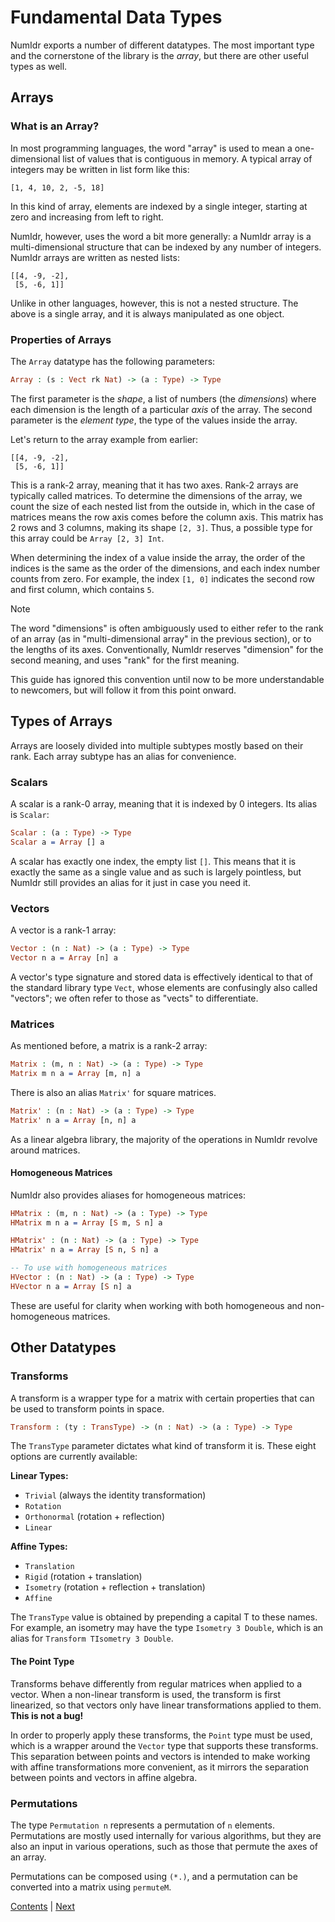 # Fundamental Data Types

NumIdr exports a number of different datatypes. The most important type and the cornerstone of the library is the _array_, but there are other useful types as well.

## Arrays

### What is an Array?

In most programming languages, the word "array" is used to mean a one-dimensional list of values that is contiguous in memory. A typical array of integers may be written in list form like this:

```
[1, 4, 10, 2, -5, 18]
```

In this kind of array, elements are indexed by a single integer, starting at zero and increasing from left to right.

NumIdr, however, uses the word a bit more generally: a NumIdr array is a multi-dimensional structure that can be indexed by any number of integers. NumIdr arrays are written as nested lists:

```
[[4, -9, -2],
 [5, -6, 1]]
```

Unlike in other languages, however, this is not a nested structure. The above is a single array, and it is always manipulated as one object.

### Properties of Arrays

The `Array` datatype has the following parameters:

```idris
Array : (s : Vect rk Nat) -> (a : Type) -> Type
```

The first parameter is the _shape_, a list of numbers (the _dimensions_) where each dimension is the length of a particular _axis_ of the array. The second parameter is the _element type_, the type of the values inside the array.

Let's return to the array example from earlier:

```
[[4, -9, -2],
 [5, -6, 1]]
```

This is a rank-2 array, meaning that it has two axes. Rank-2 arrays are typically called matrices. To determine the dimensions of the array, we count the size of each nested list from the outside in, which in the case of matrices means the row axis comes before the column axis. This matrix has 2 rows and 3 columns, making its shape `[2, 3]`. Thus, a possible type for this array could be `Array [2, 3] Int`.

When determining the index of a value inside the array, the order of the indices is the same as the order of the dimensions, and each index number counts from zero. For example, the index `[1, 0]` indicates the second row and first column, which contains `5`.

> [!NOTE]
> The word "dimensions" is often ambiguously used to either refer to the rank of an array
> (as in "multi-dimensional array" in the previous section), or to the lengths of its
> axes. Conventionally, NumIdr reserves "dimension" for the second meaning, and uses
> "rank" for the first meaning.
>
> This guide has ignored this convention until now to be more understandable to newcomers,
> but will follow it from this point onward.

## Types of Arrays

Arrays are loosely divided into multiple subtypes mostly based on their rank. Each array subtype has an alias for convenience.

### Scalars

A scalar is a rank-0 array, meaning that it is indexed by 0 integers. Its alias is `Scalar`:

```idris
Scalar : (a : Type) -> Type
Scalar a = Array [] a
```

A scalar has exactly one index, the empty list `[]`. This means that it is exactly the same as a single value and as such is largely pointless, but NumIdr still provides an alias for it just in case you need it.

### Vectors

A vector is a rank-1 array:

```idris
Vector : (n : Nat) -> (a : Type) -> Type
Vector n a = Array [n] a
```

A vector's type signature and stored data is effectively identical to that of the standard library type `Vect`, whose elements are confusingly also called "vectors"; we often refer to those as "vects" to differentiate.

### Matrices

As mentioned before, a matrix is a rank-2 array:

```idris
Matrix : (m, n : Nat) -> (a : Type) -> Type
Matrix m n a = Array [m, n] a
```

There is also an alias `Matrix'` for square matrices.

```idris
Matrix' : (n : Nat) -> (a : Type) -> Type
Matrix' n a = Array [n, n] a
```

As a linear algebra library, the majority of the operations in NumIdr revolve around matrices.

#### Homogeneous Matrices

NumIdr also provides aliases for homogeneous matrices:

```idris
HMatrix : (m, n : Nat) -> (a : Type) -> Type
HMatrix m n a = Array [S m, S n] a

HMatrix' : (n : Nat) -> (a : Type) -> Type
HMatrix' n a = Array [S n, S n] a

-- To use with homogeneous matrices
HVector : (n : Nat) -> (a : Type) -> Type
HVector n a = Array [S n] a
```

These are useful for clarity when working with both homogeneous and non-homogeneous matrices.

## Other Datatypes

### Transforms

A transform is a wrapper type for a matrix with certain properties that can be used to transform points in space.

```idris
Transform : (ty : TransType) -> (n : Nat) -> (a : Type) -> Type
```

The `TransType` parameter dictates what kind of transform it is. These eight options are currently available:

**Linear Types:**
- `Trivial` (always the identity transformation)
- `Rotation`
- `Orthonormal` (rotation + reflection)
- `Linear`

**Affine Types:**
- `Translation`
- `Rigid` (rotation + translation)
- `Isometry` (rotation + reflection + translation)
- `Affine`

The `TransType` value is obtained by prepending a capital T to these names. For example, an isometry may have the type `Isometry 3 Double`, which is an alias for `Transform TIsometry 3 Double`.

#### The Point Type

Transforms behave differently from regular matrices when applied to a vector. When a non-linear transform is used, the transform is first linearized, so that vectors only have linear transformations applied to them. **This is not a bug!**

In order to properly apply these transforms, the `Point` type must be used, which is a wrapper around the `Vector` type that supports these transforms. This separation between points and vectors is intended to make working with affine transformations more convenient, as it mirrors the separation between points and vectors in affine algebra.

### Permutations

The type `Permutation n` represents a permutation of `n` elements. Permutations are mostly used internally for various algorithms, but they are also an input in various operations, such as those that permute the axes of an array.

Permutations can be composed using `(*.)`, and a permutation can be converted into a matrix using `permuteM`.

[Contents](Intro.md) | [Next](Operations.md)
